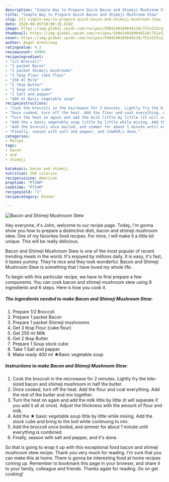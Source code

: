 ```yaml
---
description: "Simple Way to Prepare Quick Bacon and Shimeji Mushroom Stew"
title: "Simple Way to Prepare Quick Bacon and Shimeji Mushroom Stew"
slug: 221-simple-way-to-prepare-quick-bacon-and-shimeji-mushroom-stew
date: 2020-08-05T20:09:26.810Z
image: https://img-global.cpcdn.com/recipes/5984240169648128/751x532cq70/bacon-and-shimeji-mushroom-stew-recipe-main-photo.jpg
thumbnail: https://img-global.cpcdn.com/recipes/5984240169648128/751x532cq70/bacon-and-shimeji-mushroom-stew-recipe-main-photo.jpg
cover: https://img-global.cpcdn.com/recipes/5984240169648128/751x532cq70/bacon-and-shimeji-mushroom-stew-recipe-main-photo.jpg
author: Angel Armstrong
ratingvalue: 4.2
reviewcount: 49991
recipeingredient:
- "1/2 Broccoli"
- "1 packet Bacon"
- "1 packet Shimeji mushrooms"
- "3 tbsp Flour cake flour"
- "250 ml Milk"
- "2 tbsp Butter"
- "1 Soup stock cube"
- "1 Salt and pepper"
- "400 ml Basic vegetable soup"
recipeinstructions:
- "Cook the broccoli in the microwave for 2 minutes. Lightly fry the bite-sized bacon and shimeji mushroom in half the butter."
- "Once cooked, turn off the heat. Add the flour and coat everything. Add the rest of the butter and mix together."
- "Turn the heat on again and add the milk little by little (it will separate if you add it all at once). Adjust the thickness with the amount of flour and milk."
- "Add the ★ basic vegetable soup little by little while mixing. Add the stock cube and bring to the boil while continuing to mix."
- "Add the broccoli once boiled, and simmer for about 1 minute until everything is combined."
- "Finally, season with salt and pepper, and it&#39;s done."
categories:
- Recipe
tags:
- bacon
- and
- shimeji

katakunci: bacon and shimeji 
nutrition: 269 calories
recipecuisine: American
preptime: "PT36M"
cooktime: "PT54M"
recipeyield: "1"
recipecategory: Dinner

---
```



![Bacon and Shimeji Mushroom Stew](https://img-global.cpcdn.com/recipes/5984240169648128/751x532cq70/bacon-and-shimeji-mushroom-stew-recipe-main-photo.jpg)

Hey everyone, it's John, welcome to our recipe page. Today, I'm gonna show you how to prepare a distinctive dish, bacon and shimeji mushroom stew. One of my favorites food recipes. For mine, I will make it a little bit unique. This will be really delicious.

Bacon and Shimeji Mushroom Stew is one of the most popular of recent trending meals in the world. It's enjoyed by millions daily. It is easy, it's fast, it tastes yummy. They're nice and they look wonderful. Bacon and Shimeji Mushroom Stew is something that I have loved my whole life.




To begin with this particular recipe, we have to first prepare a few components. You can cook bacon and shimeji mushroom stew using 9 ingredients and 6 steps. Here is how you cook it.

<!--inarticleads1-->

##### The ingredients needed to make Bacon and Shimeji Mushroom Stew:

1. Prepare 1/2 Broccoli
1. Prepare 1 packet Bacon
1. Prepare 1 packet Shimeji mushrooms
1. Get 3 tbsp Flour (cake flour)
1. Get 250 ml Milk
1. Get 2 tbsp Butter
1. Prepare 1 Soup stock cube
1. Take 1 Salt and pepper
1. Make ready 400 ml ★Basic vegetable soup




<!--inarticleads2-->

##### Instructions to make Bacon and Shimeji Mushroom Stew:

1. Cook the broccoli in the microwave for 2 minutes. Lightly fry the bite-sized bacon and shimeji mushroom in half the butter.
1. Once cooked, turn off the heat. Add the flour and coat everything. Add the rest of the butter and mix together.
1. Turn the heat on again and add the milk little by little (it will separate if you add it all at once). Adjust the thickness with the amount of flour and milk.
1. Add the ★ basic vegetable soup little by little while mixing. Add the stock cube and bring to the boil while continuing to mix.
1. Add the broccoli once boiled, and simmer for about 1 minute until everything is combined.
1. Finally, season with salt and pepper, and it&#39;s done.




So that is going to wrap it up with this exceptional food bacon and shimeji mushroom stew recipe. Thank you very much for reading. I'm sure that you can make this at home. There is gonna be interesting food at home recipes coming up. Remember to bookmark this page in your browser, and share it to your family, colleague and friends. Thanks again for reading. Go on get cooking!
